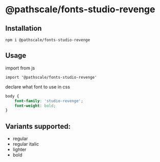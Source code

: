 # @pathscale/fonts-studio-revenge

## Installation

    npm i @pathscale/fonts-studio-revenge

## Usage

import from js

```JS
import '@pathscale/fonts-studio-revenge'
```

declare what font to use in css

```CSS
body {
    font-family: 'studio-revenge';
    font-weight: bold;
}
```

## Variants supported:

* regular
* regular italic
* lighter
* bold
